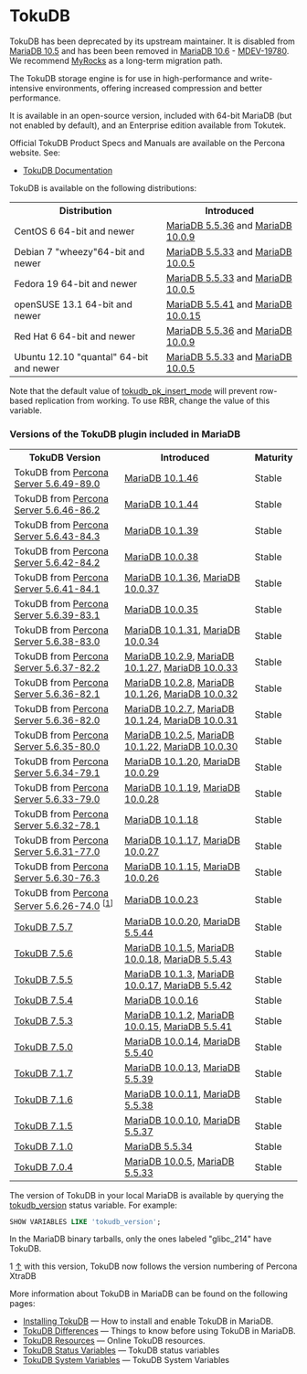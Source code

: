 # TokuDB

TokuDB has been deprecated by its upstream maintainer. It is disabled from [MariaDB 10.5](/kb/en/what-is-mariadb-105/) and has been been removed in [MariaDB 10.6](/kb/en/what-is-mariadb-106/) - [MDEV-19780](https://jira.mariadb.org/browse/MDEV-19780). We recommend [MyRocks](/columns-storage-engines-and-plugins/storage-engines/myrocks/) as a long-term migration path.

The TokuDB storage engine is for use in high-performance and write-intensive environments, offering increased compression and better performance.

It is available in an open-source version, included with 64-bit MariaDB (but not enabled by default), and an Enterprise edition available from Tokutek.

Official TokuDB Product Specs and Manuals are available on the Percona website. See:

- [TokuDB Documentation](https://www.percona.com/doc/percona-tokudb/index.html)

TokuDB is available on the following distributions:

<table><tbody><tr><th>Distribution</th><th>Introduced</th></tr>
<tr><td>CentOS 6 64-bit and newer</td><td><a href="/kb/en/mariadb-5536-release-notes/">MariaDB 5.5.36</a> and <a href="/kb/en/mariadb-1009-release-notes/">MariaDB 10.0.9</a></td></tr>
<tr><td>Debian 7 "wheezy"64-bit and newer</td><td><a href="/kb/en/mariadb-5533-release-notes/">MariaDB 5.5.33</a> and <a href="/kb/en/mariadb-1005-release-notes/">MariaDB 10.0.5</a></td></tr>
<tr><td>Fedora 19 64-bit and newer</td><td><a href="/kb/en/mariadb-5533-release-notes/">MariaDB 5.5.33</a> and <a href="/kb/en/mariadb-1005-release-notes/">MariaDB 10.0.5</a></td></tr>
<tr><td>openSUSE 13.1 64-bit and newer</td><td><a href="/kb/en/mariadb-5541-release-notes/">MariaDB 5.5.41</a> and <a href="/kb/en/mariadb-10015-release-notes/">MariaDB 10.0.15</a></td></tr>
<tr><td>Red Hat 6 64-bit and newer</td><td><a href="/kb/en/mariadb-5536-release-notes/">MariaDB 5.5.36</a> and <a href="/kb/en/mariadb-1009-release-notes/">MariaDB 10.0.9</a></td></tr>
<tr><td>Ubuntu 12.10 "quantal" 64-bit and newer</td><td><a href="/kb/en/mariadb-5533-release-notes/">MariaDB 5.5.33</a> and <a href="/kb/en/mariadb-1005-release-notes/">MariaDB 10.0.5</a></td></tr>
</tbody></table>

Note that the default value of [tokudb_pk_insert_mode](/kb/en/tokudb-system-variables/#tokudb_pk_insert_mode) will prevent row-based replication from working. To use RBR, change the value of this variable.

### Versions of the TokuDB plugin included in MariaDB

<table><tbody><tr><th>TokuDB Version</th><th>Introduced</th><th>Maturity</th></tr>
<tr><td>TokuDB from <a href="https://www.percona.com/doc/percona-server/5.6/release-notes/Percona-Server-5.6.49-89.0.html">Percona Server 5.6.49-89.0</a></td><td><a href="/kb/en/mariadb-10146-release-notes/">MariaDB 10.1.46</a></td><td>Stable</td></tr>
<tr><td>TokuDB from <a href="https://www.percona.com/doc/percona-server/5.6/release-notes/Percona-Server-5.6.46-86.2.html">Percona Server 5.6.46-86.2</a></td><td><a href="/kb/en/mariadb-10144-release-notes/">MariaDB 10.1.44</a></td><td>Stable</td></tr>
<tr><td>TokuDB from <a href="https://www.percona.com/doc/percona-server/5.6/release-notes/Percona-Server-5.6.43-84.3.html">Percona Server 5.6.43-84.3</a></td><td><a href="/kb/en/mariadb-10139-release-notes/">MariaDB 10.1.39</a></td><td>Stable</td></tr>
<tr><td>TokuDB from <a href="https://www.percona.com/doc/percona-server/5.6/release-notes/Percona-Server-5.6.42-84.2.html">Percona Server 5.6.42-84.2</a></td><td><a href="/kb/en/mariadb-10038-release-notes/">MariaDB 10.0.38</a></td><td>Stable</td></tr>
<tr><td>TokuDB from <a href="https://www.percona.com/doc/percona-server/5.6/release-notes/Percona-Server-5.6.41-84.1.html">Percona Server 5.6.41-84.1</a></td><td><a href="/kb/en/mariadb-10136-release-notes/">MariaDB 10.1.36</a>, <a href="/kb/en/mariadb-10037-release-notes/">MariaDB 10.0.37</a></td><td>Stable</td></tr>
<tr><td>TokuDB from <a href="https://www.percona.com/doc/percona-server/5.6/release-notes/Percona-Server-5.6.39-82.1.html">Percona Server 5.6.39-83.1</a></td><td><a href="/kb/en/mariadb-10035-release-notes/">MariaDB 10.0.35</a></td><td>Stable</td></tr>
<tr><td>TokuDB from <a href="https://www.percona.com/doc/percona-server/5.6/release-notes/Percona-Server-5.6.38-83.0.html">Percona Server 5.6.38-83.0</a></td><td><a href="/kb/en/mariadb-10131-release-notes/">MariaDB 10.1.31</a>, <a href="/kb/en/mariadb-10034-release-notes/">MariaDB 10.0.34</a></td><td>Stable</td></tr>
<tr><td>TokuDB from <a href="https://www.percona.com/doc/percona-server/5.6/release-notes/Percona-Server-5.6.37-82.2.html">Percona Server 5.6.37-82.2</a></td><td><a href="/kb/en/mariadb-1029-release-notes/">MariaDB 10.2.9</a>, <a href="/kb/en/mariadb-10127-release-notes/">MariaDB 10.1.27</a>, <a href="/kb/en/mariadb-10033-release-notes/">MariaDB 10.0.33</a></td><td>Stable</td></tr>
<tr><td>TokuDB from <a href="https://www.percona.com/doc/percona-server/5.6/release-notes/Percona-Server-5.6.36-82.1.html">Percona Server 5.6.36-82.1</a></td><td><a href="/kb/en/mariadb-1028-release-notes/">MariaDB 10.2.8</a>, <a href="/kb/en/mariadb-10126-release-notes/">MariaDB 10.1.26</a>, <a href="/kb/en/mariadb-10032-release-notes/">MariaDB 10.0.32</a></td><td>Stable</td></tr>
<tr><td>TokuDB from <a href="https://www.percona.com/doc/percona-server/5.6/release-notes/Percona-Server-5.6.36-82.0.html">Percona Server 5.6.36-82.0</a></td><td><a href="/kb/en/mariadb-1027-release-notes/">MariaDB 10.2.7</a>, <a href="/kb/en/mariadb-10124-release-notes/">MariaDB 10.1.24</a>, <a href="/kb/en/mariadb-10031-release-notes/">MariaDB 10.0.31</a></td><td>Stable</td></tr>
<tr><td>TokuDB from <a href="https://www.percona.com/doc/percona-server/5.6/release-notes/Percona-Server-5.6.35-80.0.html">Percona Server 5.6.35-80.0</a></td><td><a href="/kb/en/mariadb-1025-release-notes/">MariaDB 10.2.5</a>, <a href="/kb/en/mariadb-10122-release-notes/">MariaDB 10.1.22</a>, <a href="/kb/en/mariadb-10030-release-notes/">MariaDB 10.0.30</a></td><td>Stable</td></tr>
<tr><td>TokuDB from <a href="https://www.percona.com/doc/percona-server/5.6/release-notes/Percona-Server-5.6.34-79.1.html">Percona Server 5.6.34-79.1</a></td><td><a href="/kb/en/mariadb-10120-release-notes/">MariaDB 10.1.20</a>, <a href="/kb/en/mariadb-10029-release-notes/">MariaDB 10.0.29</a></td><td>Stable</td></tr>
<tr><td>TokuDB from <a href="https://www.percona.com/doc/percona-server/5.6/release-notes/Percona-Server-5.6.33-79.0.html">Percona Server 5.6.33-79.0</a></td><td><a href="/kb/en/mariadb-10119-release-notes/">MariaDB 10.1.19</a>, <a href="/kb/en/mariadb-10028-release-notes/">MariaDB 10.0.28</a></td><td>Stable</td></tr>
<tr><td>TokuDB from <a href="https://www.percona.com/doc/percona-server/5.6/release-notes/Percona-Server-5.6.32-78.1.html">Percona Server 5.6.32-78.1</a></td><td><a href="/kb/en/mariadb-10118-release-notes/">MariaDB 10.1.18</a></td><td>Stable</td></tr>
<tr><td>TokuDB from <a href="https://www.percona.com/doc/percona-server/5.6/release-notes/Percona-Server-5.6.31-77.0.html">Percona Server 5.6.31-77.0</a></td><td><a href="/kb/en/mariadb-10117-release-notes/">MariaDB 10.1.17</a>, <a href="/kb/en/mariadb-10027-release-notes/">MariaDB 10.0.27</a></td><td>Stable</td></tr>
<tr><td>TokuDB from <a href="https://www.percona.com/doc/percona-server/5.6/release-notes/Percona-Server-5.6.30-76.3.html">Percona Server 5.6.30-76.3</a></td><td><a href="/kb/en/mariadb-10115-release-notes/">MariaDB 10.1.15</a>, <a href="/kb/en/mariadb-10026-release-notes/">MariaDB 10.0.26</a></td><td>Stable</td></tr>
<tr><td>TokuDB from <a href="https://www.percona.com/doc/percona-server/5.6/release-notes/Percona-Server-5.6.30-76.3.html">Percona Server 5.6.26-74.0</a> <sup class="reference" id="_ref-0">[<a href="#_note-0">1</a>]</sup></td><td><a href="/kb/en/mariadb-10023-release-notes/">MariaDB 10.0.23</a></td><td>Stable</td></tr>
<tr><td><a href="http://docs.tokutek.com/tokudb/tokudb-release-notes.html#tokudb-7-5-7">TokuDB 7.5.7</a></td><td><a href="/kb/en/mariadb-10020-release-notes/">MariaDB 10.0.20</a>, <a href="/kb/en/mariadb-5544-release-notes/">MariaDB 5.5.44</a></td><td>Stable</td></tr>
<tr><td><a href="http://docs.tokutek.com/tokudb/tokudb-release-notes.html#tokudb-7-5-6">TokuDB 7.5.6</a></td><td><a href="/kb/en/mariadb-1015-release-notes/">MariaDB 10.1.5</a>, <a href="/kb/en/mariadb-10018-release-notes/">MariaDB 10.0.18</a>, <a href="/kb/en/mariadb-5543-release-notes/">MariaDB 5.5.43</a></td><td>Stable</td></tr>
<tr><td><a href="http://docs.tokutek.com/tokudb/tokudb-release-notes.html#tokudb-7-5-5">TokuDB 7.5.5</a></td><td><a href="/kb/en/mariadb-1013-release-notes/">MariaDB 10.1.3</a>, <a href="/kb/en/mariadb-10017-release-notes/">MariaDB 10.0.17</a>, <a href="/kb/en/mariadb-5542-release-notes/">MariaDB 5.5.42</a></td><td>Stable</td></tr>
<tr><td><a href="http://docs.tokutek.com/tokudb/tokudb-release-notes.html#tokudb-7-5-4">TokuDB 7.5.4</a></td><td><a href="/kb/en/mariadb-10016-release-notes/">MariaDB 10.0.16</a></td><td>Stable</td></tr>
<tr><td><a href="http://docs.tokutek.com/tokudb/tokudb-release-notes.html#tokudb-7-5-3">TokuDB 7.5.3</a></td><td><a href="/kb/en/mariadb-1012-release-notes/">MariaDB 10.1.2</a>, <a href="/kb/en/mariadb-10015-release-notes/">MariaDB 10.0.15</a>, <a href="/kb/en/mariadb-5541-release-notes/">MariaDB 5.5.41</a></td><td>Stable</td></tr>
<tr><td><a href="http://docs.tokutek.com/tokudb/tokudb-release-notes.html#tokudb-7-5-0">TokuDB 7.5.0</a></td><td><a href="/kb/en/mariadb-10014-release-notes/">MariaDB 10.0.14</a>, <a href="/kb/en/mariadb-5540-release-notes/">MariaDB 5.5.40</a></td><td>Stable</td></tr>
<tr><td><a href="http://docs.tokutek.com/tokudb/tokudb-release-notes.html#tokudb-7-1-7">TokuDB 7.1.7</a></td><td><a href="/kb/en/mariadb-10013-release-notes/">MariaDB 10.0.13</a>, <a href="/kb/en/mariadb-5539-release-notes/">MariaDB 5.5.39</a></td><td>Stable</td></tr>
<tr><td><a href="http://docs.tokutek.com/tokudb/tokudb-release-notes.html#tokudb-7-1-6">TokuDB 7.1.6</a></td><td><a href="/kb/en/mariadb-10011-release-notes/">MariaDB 10.0.11</a>, <a href="/kb/en/mariadb-5538-release-notes/">MariaDB 5.5.38</a></td><td>Stable</td></tr>
<tr><td><a href="http://docs.tokutek.com/tokudb/tokudb-release-notes.html#tokudbv-7-1-5">TokuDB 7.1.5</a></td><td><a href="/kb/en/mariadb-10010-release-notes/">MariaDB 10.0.10</a>, <a href="/kb/en/mariadb-5537-release-notes/">MariaDB 5.5.37</a></td><td>Stable</td></tr>
<tr><td><a href="http://docs.tokutek.com/tokudb/tokudb-release-notes.html#tokudb-7-1-0">TokuDB 7.1.0</a></td><td><a href="/kb/en/mariadb-5534-release-notes/">MariaDB 5.5.34</a></td><td>Stable</td></tr>
<tr><td><a href="http://docs.tokutek.com/tokudb/tokudb-release-notes.html#tokudb-7-0-4">TokuDB 7.0.4</a></td><td><a href="/kb/en/mariadb-1005-release-notes/">MariaDB 10.0.5</a>, <a href="/kb/en/mariadb-5533-release-notes/">MariaDB 5.5.33</a></td><td>Stable</td></tr>
</tbody></table>

The version of TokuDB in your local MariaDB is available by querying the  [tokudb_version](/kb/en/tokudb-system-and-status-variables/#tokudb_version) status variable. For example:

```sql
SHOW VARIABLES LIKE 'tokudb_version';
```

In the MariaDB binary tarballs, only the ones labeled "glibc_214" have TokuDB.

1 [↑](#_ref-0) with this version, TokuDB now follows the version numbering of Percona XtraDB

More information about TokuDB in MariaDB can be found on the following pages:

- [Installing TokuDB](/columns-storage-engines-and-plugins/storage-engines/tokudb/installing-tokudb/) — How to install and enable TokuDB in MariaDB.
- [TokuDB Differences](/columns-storage-engines-and-plugins/storage-engines/tokudb/tokudb-differences/) — Things to know before using TokuDB in MariaDB.
- [TokuDB Resources](/columns-storage-engines-and-plugins/storage-engines/tokudb/tokudb-resources/) — Online TokuDB resources.
- [TokuDB Status Variables](/columns-storage-engines-and-plugins/storage-engines/tokudb/tokudb-status-variables/) — TokuDB status variables
- [TokuDB System Variables](/columns-storage-engines-and-plugins/storage-engines/tokudb/tokudb-system-variables/) — TokuDB System Variables
